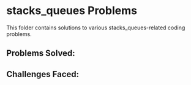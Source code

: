 # stacks_queues Problems

This folder contains solutions to various stacks_queues-related coding problems.

## Problems Solved:

## Challenges Faced:

